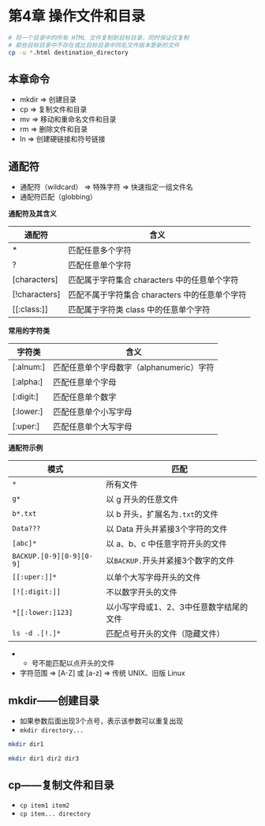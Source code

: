 # 第4章 操作文件和目录

```bash
# 将一个目录中的所有 HTML 文件复制到目标目录，同时保证仅复制
# 那些目标目录中不存在或比目标目录中同名文件版本更新的文件
cp -u *.html destination_directory
```

## 本章命令

- mkdir => 创建目录
- cp => 复制文件和目录
- mv => 移动和重命名文件和目录
- rm => 删除文件和目录
- ln => 创建硬链接和符号链接

## 通配符

- 通配符（wildcard） => 特殊字符 => 快速指定一组文件名
- 通配符匹配（globbing）

**通配符及其含义**

| 通配符        | 含义                                           |
|---------------|------------------------------------------------|
| *             | 匹配任意多个字符                               |
| ?             | 匹配任意单个字符                               |
| [characters]  | 匹配属于字符集合 characters 中的任意单个字符   |
| [!characters] | 匹配不属于字符集合 characters 中的任意单个字符 |
| [[:class:]]   | 匹配属于字符类 class 中的任意单个字符          |

**常用的字符类**

| 字符类    | 含义                                     |
|-----------|------------------------------------------|
| [:alnum:] | 匹配任意单个字母数字（alphanumeric）字符 |
| [:alpha:] | 匹配任意单个字母                         |
| [:digit:] | 匹配任意单个数字                         |
| [:lower:] | 匹配任意单个小写字母                     |
| [:uper:]  | 匹配任意单个大写字母                     |

**通配符示例**

| 模式                     | 匹配                                    |
|--------------------------|-----------------------------------------|
| `*`                      | 所有文件                                |
| `g*`                     | 以 g 开头的任意文件                     |
| `b*.txt`                 | 以 b 开头，扩展名为`.txt`的文件         |
| `Data???`                | 以 Data 开头并紧接3个字符的文件         |
| `[abc]*`                 | 以 a、b、c 中任意字符开头的文件         |
| `BACKUP.[0-9][0-9][0-9]` | 以`BACKUP.`开头并紧接3个数字的文件      |
| `[[:uper:]]*`            | 以单个大写字母开头的文件                |
| `[![:digit:]]`           | 不以数字开头的文件                      |
| `*[[:lower:]123]`        | 以小写字母或1、2、3中任意数字结尾的文件 |
| `ls -d .[!.]*`           | 匹配点号开头的文件（隐藏文件）          |

- * 号不能匹配以点开头的文件
- 字符范围 => [A-Z] 或 [a-z] => 传统 UNIX、旧版 Linux

## mkdir——创建目录

- 如果参数后面出现3个点号，表示该参数可以重复出现
- `mkdir directory...`

```bash
mkdir dir1

mkdir dir1 dir2 dir3
```

## cp——复制文件和目录

- `cp item1 item2`
- `cp item... directory`
